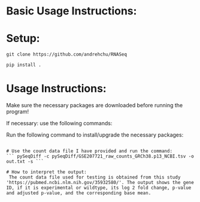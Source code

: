 # Basic Usage Instructions:

# Setup:
``` git clone https://github.com/andrehchu/RNASeq ```

``` pip install . ```

# Usage Instructions:
Make sure the necessary packages are downloaded before running the program!

If necessary: use the following commands:

Run the following command to install/upgrade the necessary packages:
```pip install -r prereqs.txt

# Use the count data file I have provided and run the command:
``` pySeqDiff -c pySeqDiff/GSE207721_raw_counts_GRCh38.p13_NCBI.tsv -o out.txt -s ```

# How to interpret the output:
 The count data file used for testing is obtained from this study 'https://pubmed.ncbi.nlm.nih.gov/35932580/'. The output shows the gene ID, if it is experimental or wildtype, its log 2 fold change, p-value and adjusted p-value, and the corresponding base mean.
